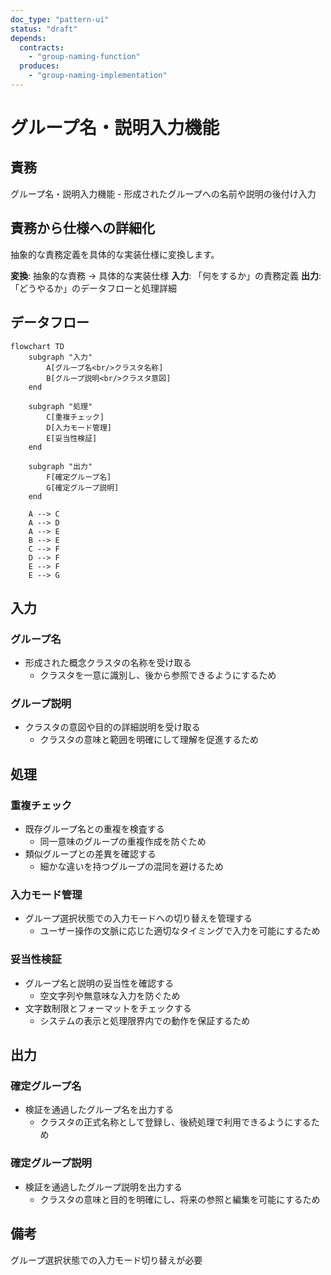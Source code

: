 ```yaml
---
doc_type: "pattern-ui"
status: "draft"
depends:
  contracts:
    - "group-naming-function"
  produces:
    - "group-naming-implementation"
---
```


# グループ名・説明入力機能

## 責務

<!-- PREMISE_BEGIN: group-naming-function -->
グループ名・説明入力機能 - 形成されたグループへの名前や説明の後付け入力
<!-- PREMISE_END: group-naming-function -->

## 責務から仕様への詳細化

抽象的な責務定義を具体的な実装仕様に変換します。

**変換**: 抽象的な責務 → 具体的な実装仕様
**入力**: 「何をするか」の責務定義
**出力**: 「どうやるか」のデータフローと処理詳細

<!-- LOCAL_CONCLUSION_BEGIN: group-naming-implementation -->

## データフロー

```mermaid
flowchart TD
    subgraph "入力"
        A[グループ名<br/>クラスタ名称]
        B[グループ説明<br/>クラスタ意図]
    end

    subgraph "処理"
        C[重複チェック]
        D[入力モード管理]
        E[妥当性検証]
    end

    subgraph "出力"
        F[確定グループ名]
        G[確定グループ説明]
    end

    A --> C
    A --> D
    A --> E
    B --> E
    C --> F
    D --> F
    E --> F
    E --> G
```

## 入力

### グループ名

- 形成された概念クラスタの名称を受け取る
  - クラスタを一意に識別し、後から参照できるようにするため

### グループ説明

- クラスタの意図や目的の詳細説明を受け取る
  - クラスタの意味と範囲を明確にして理解を促進するため

## 処理

### 重複チェック

- 既存グループ名との重複を検査する
  - 同一意味のグループの重複作成を防ぐため
- 類似グループとの差異を確認する
  - 細かな違いを持つグループの混同を避けるため

### 入力モード管理

- グループ選択状態での入力モードへの切り替えを管理する
  - ユーザー操作の文脈に応じた適切なタイミングで入力を可能にするため

### 妥当性検証

- グループ名と説明の妥当性を確認する
  - 空文字列や無意味な入力を防ぐため
- 文字数制限とフォーマットをチェックする
  - システムの表示と処理限界内での動作を保証するため

## 出力

### 確定グループ名

- 検証を通過したグループ名を出力する
  - クラスタの正式名称として登録し、後続処理で利用できるようにするため

### 確定グループ説明

- 検証を通過したグループ説明を出力する
  - クラスタの意味と目的を明確にし、将来の参照と編集を可能にするため

## 備考

グループ選択状態での入力モード切り替えが必要

<!-- LOCAL_CONCLUSION_END: group-naming-implementation -->
